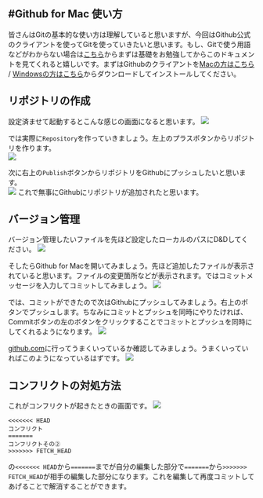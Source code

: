 #Github for Mac 使い方
---
皆さんはGitの基本的な使い方は理解していると思いますが、今回はGithub公式のクライアントを使ってGitを使っていきたいと思います。もし、Gitで使う用語などがわからない場合は[こちら](https://github.com/techlogics/Git_Document/blob/master/grammer.md)からまずは基礎をお勉強してからこのドキュメントを見てくれると嬉しいです。まずはGithubのクライアントを[Macの方はこちら](https://mac.github.com/) / [Windowsの方はこちら](https://windows.github.com/)からダウンロードしてインストールしてください。

リポジトリの作成
-
設定済ませて起動するとこんな感じの画面になると思います。
![](https://www.evernote.com/shard/s324/sh/95aaac3a-653c-40a1-b83e-ae8afb5dac03/d196f065b3e76426e10f5140ed39360e/res/9393d8f2-4751-42c3-94c0-1ad5700d506e/skitch.png)  

では実際に`Repository`を作っていきましょう。左上のプラスボタンからリポジトリを作ります。  
![](https://www.evernote.com/shard/s324/sh/1b8f8939-a629-445d-8c5a-efbc5c4650cb/fefaf54d106191f5be743bd19a6d7aa9/res/52423c1d-c3a7-4bfb-b3d0-a7c8763f85c4/skitch.png)

次に右上の`Publish`ボタンからリポジトリをGithubにプッシュしたいと思います。  
![](https://www.evernote.com/shard/s324/sh/6010c73c-52c6-474e-84fd-3aec8fdb4be5/9f426a0f4ccd3c6a7305d9e9ae006eb1/res/4d47c1c0-c340-479d-8826-d8035eaebd36/skitch.png)
これで無事にGithubにリポジトリが追加されたと思います。

バージョン管理
-
バージョン管理したいファイルを先ほど設定したローカルのパスにD&Dしてください。
![](https://www.evernote.com/shard/s324/sh/bf34050d-b970-459e-9c42-802af78f1982/cfef048ff07eafd3b5305fe9cf5f987e/deep/0/MyFirstRepository.png)

そしたらGithub for Macを開いてみましょう。先ほど追加したファイルが表示されていると思います。ファイルの変更箇所などが表示されます。ではコミットメッセージを入力してコミットしてみましょう。
![](https://www.evernote.com/shard/s324/sh/f88efc64-f422-4ef6-9244-7e8c145b12dd/41afeba62f8dbd80c9490c1094fb8852/deep/0/tkcfjips-MyFirstRepository.png)

では、コミットができたので次はGithubにプッシュしてみましょう。右上のボタンでプッシュします。ちなみにコミットとプッシュを同時にやりたければ、Commitボタンの左のボタンをクリックすることでコミットとプッシュを同時にしてくれるようになります。
![](https://www.evernote.com/shard/s324/sh/059d14d4-4b07-4f0f-b753-baacc2561cbd/e49c9deae2aa28ddf37c42cc2476c0b3/deep/0/tkcfjips-MyFirstRepository.png)

[github.com](github.com)に行ってうまくいっているか確認してみましょう。うまくいっていればこのようになっているはずです。
![](https://www.evernote.com/shard/s324/sh/af6f9d4d-7264-4a53-874b-4cba0df67d99/96692efdff38976a2a76d69cb6fd8781/deep/0/tkcfjips-MyFirstRepository-and-tkcfjips-MyFirstRepository.png)

コンフリクトの対処方法
-
これがコンフリクトが起きたときの画面です。
![](https://www.evernote.com/shard/s324/sh/b738d51e-bd7c-4761-9fed-77aa3c15bcc5/3cf133c2b280ab159ee8c5f80e142408/deep/0/tkcfjips-MyFirstRepository.png)

```git
<<<<<<< HEAD
コンフリクト
=======
コンフリクトその②
>>>>>>> FETCH_HEAD
```
の`<<<<<<< HEAD`から`=======`までが自分の編集した部分で`=======`から`>>>>>>> FETCH_HEAD`が相手の編集した部分になります。これを編集して再度コミットしてあげることで解消することができます。

